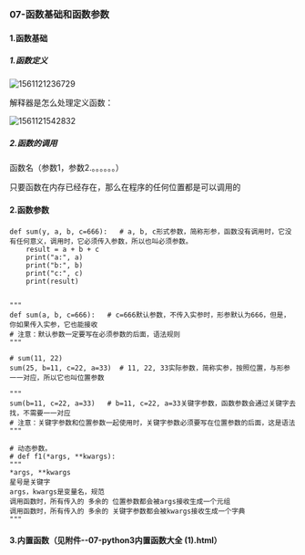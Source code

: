 ### 07-函数基础和函数参数

#### 1.函数基础

##### 1.函数定义

![1561121236729](assets/1561121236729.png)

解释器是怎么处理定义函数：

![1561121542832](assets/1561121542832.png)



##### 2.函数的调用

函数名（参数1，参数2.。。。。。。）

只要函数在内存已经存在，那么在程序的任何位置都是可以调用的

#### 2.函数参数

```
def sum(y, a, b, c=666):   # a, b, c形式参数，简称形参，函数没有调用时，它没有任何意义，调用时，它必须传入参数，所以也叫必须参数。
    result = a + b + c
    print("a:", a)
    print("b:", b)
    print("c:", c)
    print(result)


"""
def sum(a, b, c=666):   # c=666默认参数，不传入实参时，形参默认为666，但是，你如果传入实参，它也能接收
# 注意：默认参数一定要写在必须参数的后面，语法规则
"""

# sum(11, 22)
sum(25, b=11, c=22, a=33)  # 11, 22, 33实际参数，简称实参，按照位置，与形参一一对应，所以它也叫位置参数

"""
sum(b=11, c=22, a=33)   # b=11, c=22, a=33关键字参数，函数参数会通过关键字去找，不需要一一对应
# 注意：关键字参数和位置参数一起使用时，关键字参数必须要写在位置参数的后面，这是语法
"""
```

```
# 动态参数。
# def f1(*args, **kwargs):
"""
*args, **kwargs
星号是关键字
args，kwargs是变量名，规范
调用函数时，所有传入的 多余的 位置参数都会被args接收生成一个元组
调用函数时，所有传入的 多余的 关键字参数都会被kwargs接收生成一个字典
"""
```

#### 3.内置函数（见附件--07-python3内置函数大全 (1).html）

